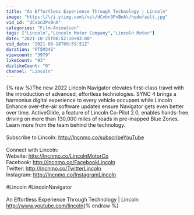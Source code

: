 ```yaml
---
title: "An Effortless Experience Through Technology | Lincoln"
image: "https:\/\/i.ytimg.com\/vi\/dCvbn3PvBnA\/hqdefault.jpg"
vid_id: "dCvbn3PvBnA"
categories: "Film-Animation"
tags: ["Lincoln","Lincoln Motor Company","Lincoln Motor"]
date: "2021-10-25T06:52:10+03:00"
vid_date: "2021-08-18T09:59:51Z"
duration: "PT5M34S"
viewcount: "3979"
likeCount: "93"
dislikeCount: "0"
channel: "Lincoln"
---
```

{% raw %}The new 2022 Lincoln Navigator elevates first-class travel with the introduction of advanced, effortless technologies. SYNC 4 brings a harmonius digital experience to every vehicle occupant while Lincoln Enhance over-the-air software updates ensure Navigator gets even better over time. ActiveGlide, a feature of Lincoln Co-Pilot 2.0, enables hands-free driving on more than 130,000 miles of roads in pre-mapped Blue Zones. Learn more from the team behind the technology.<br /><br />Subscribe to Lincoln: <a rel="nofollow" target="blank" href="http://lncnmo.co/subscribeYouTube">http://lncnmo.co/subscribeYouTube</a> <br /><br />Connect with Lincoln:<br />Website: <a rel="nofollow" target="blank" href="http://lncnmo.co/LincolnMotorCo">http://lncnmo.co/LincolnMotorCo</a> <br />Facebook: <a rel="nofollow" target="blank" href="http://lncnmo.co/FacebookLincoln">http://lncnmo.co/FacebookLincoln</a> <br />Twitter: <a rel="nofollow" target="blank" href="http://lncnmo.co/TwitterLincoln">http://lncnmo.co/TwitterLincoln</a> <br />Instagram: <a rel="nofollow" target="blank" href="http://lncnmo.co/InstagramLincoln">http://lncnmo.co/InstagramLincoln</a> <br /><br />#Lincoln #LincolnNavigator<br /><br />An Effortless Experience Through Technology | Lincoln <br /><a rel="nofollow" target="blank" href="http://www.youtube.com/lincoln">http://www.youtube.com/lincoln</a>{% endraw %}
